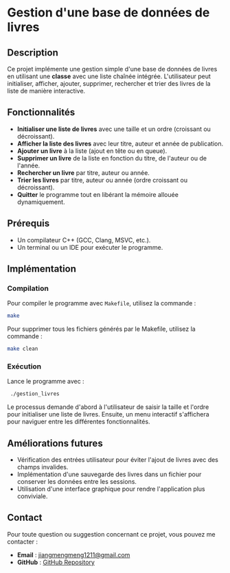 # Gestion d'une base de données de livres

## Description
Ce projet implémente une gestion simple d'une base de données de livres en utilisant une **classe** avec une liste chaînée intégrée. L'utilisateur peut initialiser, afficher, ajouter, supprimer, rechercher et trier des livres de la liste de manière interactive.

## Fonctionnalités
- **Initialiser une liste de livres** avec une taille et un ordre (croissant ou décroissant).
- **Afficher la liste des livres** avec leur titre, auteur et année de publication.
- **Ajouter un livre** à la liste (ajout en tête ou en queue).
- **Supprimer un livre** de la liste en fonction du titre, de l'auteur ou de l'année.
- **Rechercher un livre** par titre, auteur ou année.
- **Trier les livres** par titre, auteur ou année (ordre croissant ou décroissant).
- **Quitter** le programme tout en libérant la mémoire allouée dynamiquement.

## Prérequis
- Un compilateur C++ (GCC, Clang, MSVC, etc.).
- Un terminal ou un IDE pour exécuter le programme.

## Implémentation

### Compilation
Pour compiler le programme avec `Makefile`, utilisez la commande :  
   ```bash
   make
   ``` 
Pour supprimer tous les fichiers générés par le Makefile, utilisez la commande :  
   ```bash
   make clean 
   ``` 

### Exécution
Lance le programme avec :
```sh
 ./gestion_livres
```

Le processus demande d'abord à l'utilisateur de saisir la taille et l'ordre pour initialiser une liste de livres. Ensuite, un menu interactif s'affichera pour naviguer entre les différentes fonctionnalités.

## Améliorations futures
- Vérification des entrées utilisateur pour éviter l'ajout de livres avec des champs invalides.
- Implémentation d'une sauvegarde des livres dans un fichier pour conserver les données entre les sessions.
- Utilisation d'une interface graphique pour rendre l'application plus conviviale.

## Contact
Pour toute question ou suggestion concernant ce projet, vous pouvez me contacter :  
- **Email** : [jiangmengmeng1211@gmail.com](mailto:jiangmengmeng1211@gmail.com)  
- **GitHub** : [GitHub Repository](https://github.com/Jiang-mengmeng/Gestion-d-une-base-de-donnees-de-livres)  
